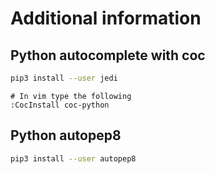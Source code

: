 # Additional information

## Python autocomplete with coc

```bash
pip3 install --user jedi
```

```
# In vim type the following
:CocInstall coc-python
```

## Python autopep8

```bash
pip3 install --user autopep8
```
